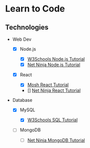 # Learn to Code

## Technologies

-   Web Dev

    -   [x] Node.js

        -   [x] [W3Schools Node.js Tutorial](https://www.w3schools.com/nodejs/)
        -   [x] [Net Ninja Node.js Tutorial](https://www.youtube.com/watch?v=zb3Qk8SG5Ms&list=PL4cUxeGkcC9jsz4LDYc6kv3ymONOKxwBU&ab_channel=NetNinja)

    -   [x] React

        -   [x] [Mosh React Tutorial](https://www.youtube.com/watch?v=SqcY0GlETPk)
        -   [] [Net Ninja React Tutorial](https://www.youtube.com/watch?v=j942wKiXFu8&list=PL4cUxeGkcC9gZD-Tvwfod2gaISzfRiP9d&index=2)

-   Database

    -   [x] MySQL

        -   [x] [W3Schools SQL Tutorial](https://www.w3schools.com/sql)

    -   [ ] MongoDB

        -   [ ] [Net Ninja MongoDB Tutorial](https://www.youtube.com/watch?v=ExcRbA7fy_A&list=PL4cUxeGkcC9h77dJ-QJlwGlZlTd4ecZOA&index=2)
